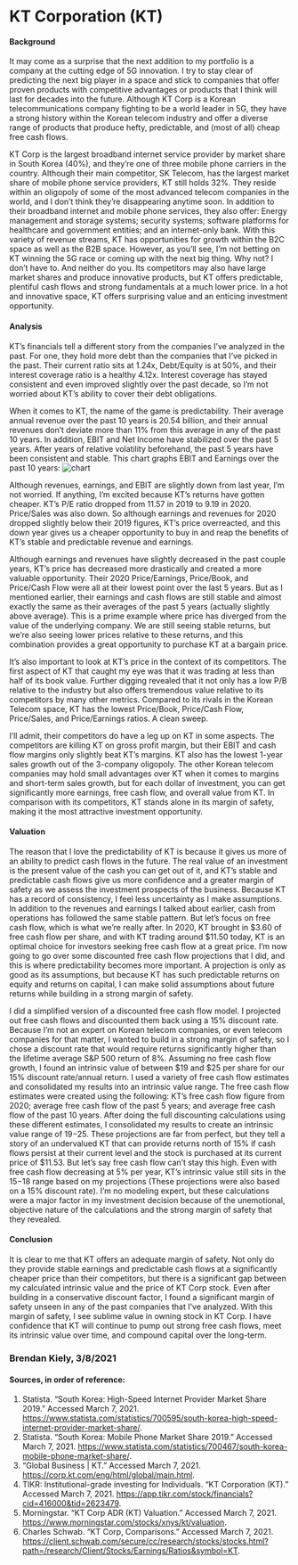 # KT Corporation (KT)

#### Background
It may come as a surprise that the next addition to my portfolio is a company at the cutting edge of 5G innovation. I try to stay clear of predicting the next big player in a space and stick to companies that offer proven products with competitive advantages or products that I think will last for decades into the future. Although KT Corp is a Korean telecommunications company fighting to be a world leader in 5G, they have a strong history within the Korean telecom industry and offer a diverse range of products that produce hefty, predictable, and (most of all) cheap free cash flows. 

KT Corp is the largest broadband internet service provider by market share in South Korea (40%), and they’re one of three mobile phone carriers in the country. Although their main competitor, SK Telecom, has the largest market share of mobile phone service providers, KT still holds 32%. They reside within an oligopoly of some of the most advanced telecom companies in the world, and I don’t think they’re disappearing anytime soon. In addition to their broadband internet and mobile phone services, they also offer: Energy management and storage systems; security systems; software platforms for healthcare and government entities; and an internet-only bank. With this variety of revenue streams, KT has opportunities for growth within the B2C space as well as the B2B space. However, as you’ll see, I’m not betting on KT winning the 5G race or coming up with the next big thing. Why not? I don’t have to. And neither do you. Its competitors may also have large market shares and produce innovative products, but KT offers predictable, plentiful cash flows and strong fundamentals at a much lower price. In a hot and innovative space, KT offers surprising value and an enticing investment opportunity.

#### Analysis


KT’s financials tell a different story from the companies I’ve analyzed in the past. For one, they hold more debt than the companies that I’ve picked in the past. Their current ratio sits at 1.24x, Debt/Equity is at 50%, and their interest coverage ratio is a healthy 4.12x. Interest coverage has stayed consistent and even improved slightly over the past decade, so I’m not worried about KT’s ability to cover their debt obligations. 

When it comes to KT, the name of the game is predictability. Their average annual revenue over the past 10 years is 20.54 billion, and their annual revenues don’t deviate more than 11% from this average in any of the past 10 years. In addition, EBIT and Net Income have stabilized over the past 5 years. After years of relative volatility beforehand, the past 5 years have been consistent and stable. This chart graphs EBIT and Earnings over the past 10 years:
![chart](https://user-images.githubusercontent.com/72818268/110356693-8090d080-8008-11eb-9d38-4c2188e637a2.png)

Although revenues, earnings, and EBIT are slightly down from last year, I’m not worried. If anything, I’m excited because KT’s returns have gotten cheaper. KT’s P/E ratio dropped from 11.57 in 2019 to 9.19 in 2020. Price/Sales was also down. So although earnings and revenues for 2020 dropped slightly below their 2019 figures, KT’s price overreacted, and this down year gives us a cheaper opportunity to buy in and reap the benefits of KT’s stable and predictable revenue and earnings. 

Although earnings and revenues have slightly decreased in the past couple years, KT’s price has decreased more drastically and created a more valuable opportunity. Their 2020 Price/Earnings, Price/Book, and Price/Cash Flow were all at their lowest point over the last 5 years. But as I mentioned earlier, their earnings and cash flows are still stable and almost exactly the same as their averages of the past 5 years (actually slightly above average). This is a prime example where price has diverged from the value of the underlying company. We are still seeing stable returns, but we’re also seeing lower prices relative to these returns, and this combination provides a great opportunity to purchase KT at a bargain price.

It’s also important to look at KT’s price in the context of its competitors. The first aspect of KT that caught my eye was that it was trading at less than half of its book value. Further digging revealed that it not only has a low P/B relative to the industry but also offers tremendous value relative to its competitors by many other metrics. Compared to its rivals in the Korean Telecom space, KT has the lowest Price/Book, Price/Cash Flow, Price/Sales, and Price/Earnings ratios. A clean sweep.

I’ll admit, their competitors do have a leg up on KT in some aspects. The competitors are killing KT on gross profit margin, but their EBIT and cash flow margins only slightly beat KT’s margins. KT also has the lowest 1-year sales growth out of the 3-company oligopoly. The other Korean telecom companies may hold small advantages over KT when it comes to margins and short-term sales growth, but for each dollar of investment, you can get significantly more earnings, free cash flow, and overall value from KT. In comparison with its competitors, KT stands alone in its margin of safety, making it the most attractive investment opportunity.

#### Valuation

The reason that I love the predictability of KT is because it gives us more of an ability to predict cash flows in the future. The real value of an investment is the present value of the cash you can get out of it, and KT’s stable and predictable cash flows give us more confidence and a greater margin of safety as we assess the investment prospects of the business. Because KT has a record of consistency, I feel less uncertainty as I make assumptions. In addition to the revenues and earnings I talked about earlier, cash from operations has followed the same stable pattern. But let’s focus on free cash flow, which is what we’re really after. In 2020, KT brought in $3.60 of free cash flow per share, and with KT trading around $11.50 today, KT is an optimal choice for investors seeking free cash flow at a great price. I’m now going to go over some discounted free cash flow projections that I did, and this is where predictability becomes more important. A projection is only as good as its assumptions, but because KT has such predictable returns on equity and returns on capital, I can make solid assumptions about future returns while building in a strong margin of safety. 

  I did a simplified version of a discounted free cash flow model. I projected out free cash flows and discounted them back using a 15% discount rate. Because I’m not an expert on Korean telecom companies, or even telecom companies for that matter, I wanted to build in a strong margin of safety, so I chose a discount rate that would require returns significantly higher than the lifetime average S&P 500 return of 8%. Assuming no free cash flow growth, I found an intrinsic value of between $19 and $25 per share for our 15% discount rate/annual return. I used a variety of free cash flow estimates and consolidated my results into an intrinsic value range. The free cash flow estimates were created using the following: KT’s free cash flow figure from 2020; average free cash flow of the past 5 years; and average free cash flow of the past 10 years. After doing the full discounting calculations using these different estimates, I consolidated my results to create an intrinsic value range of $19-$25. These projections are far from perfect, but they tell a story of an undervalued KT that can provide returns north of 15% if cash flows persist at their current level and the stock is purchased at its current price of $11.53. But let’s say free cash flow can’t stay this high. Even with free cash flow decreasing at 5% per year, KT’s intrinsic value still sits in the $15-$18 range based on my projections (These projections were also based on a 15% discount rate). I’m no modeling expert, but these calculations were a major factor in my investment decision because of the unemotional, objective nature of the calculations and the strong margin of safety that they revealed.
  
#### Conclusion

It is clear to me that KT offers an adequate margin of safety. Not only do they provide stable earnings and predictable cash flows at a significantly cheaper price than their competitors, but there is a significant gap between my calculated intrinsic value and the price of KT Corp stock. Even after building in a conservative discount factor, I found a significant margin of safety unseen in any of the past companies that I’ve analyzed. With this margin of safety, I see sublime value in owning stock in KT Corp. I have confidence that KT will continue to pump out strong free cash flows, meet its intrinsic value over time, and compound capital over the long-term.

### Brendan Kiely, 3/8/2021

#### Sources, in order of reference:

1. Statista. “South Korea: High-Speed Internet Provider Market Share 2019.” Accessed March 7, 2021. https://www.statista.com/statistics/700595/south-korea-high-speed-internet-provider-market-share/.
2. Statista. “South Korea: Mobile Phone Market Share 2019.” Accessed March 7, 2021. https://www.statista.com/statistics/700467/south-korea-mobile-phone-market-share/.
3. “Global Business | KT.” Accessed March 7, 2021. https://corp.kt.com/eng/html/global/main.html.
4. TIKR: Institutional-grade investing for Individuals. “KT Corporation (KT).” Accessed March 7, 2021. https://app.tikr.com/stock/financials?cid=416000&tid=2623479.
5. Morningstar. “KT Corp ADR (KT) Valuation.” Accessed March 7, 2021. https://www.morningstar.com/stocks/xnys/kt/valuation.
6. Charles Schwab. “KT Corp, Comparisons.” Accessed March 7, 2021. https://client.schwab.com/secure/cc/research/stocks/stocks.html?path=/research/Client/Stocks/Earnings/Ratios&symbol=KT.

  


